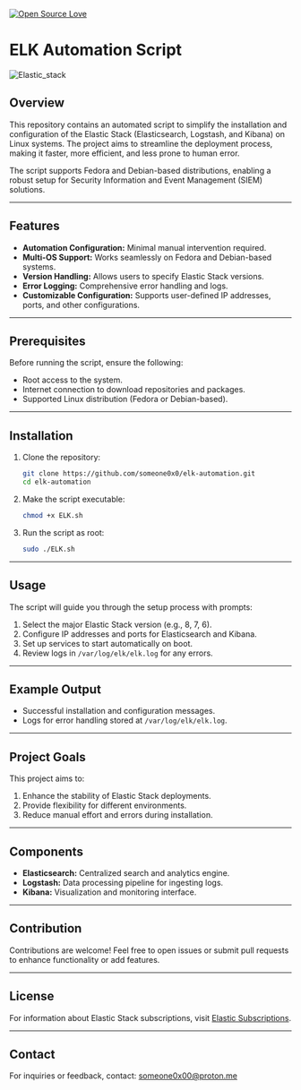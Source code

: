 [![Open Source Love](https://badges.frapsoft.com/os/v1/open-source.png?v=103)](https://github.com/ellerbrock/open-source-badges/)

# ELK Automation Script




![Elastic_stack](https://github.com/user-attachments/assets/a4545f17-d2fc-4fee-b181-1cd4b0580811)






## Overview 
This repository contains an automated script to simplify the installation and configuration of the Elastic Stack (Elasticsearch, Logstash, and Kibana) on Linux systems. The project aims to streamline the deployment process, making it faster, more efficient, and less prone to human error.

The script supports Fedora and Debian-based distributions, enabling a robust setup for Security Information and Event Management (SIEM) solutions.

---

## Features
- **Automation Configuration:** Minimal manual intervention required.
- **Multi-OS Support:** Works seamlessly on Fedora and Debian-based systems.
- **Version Handling:** Allows users to specify Elastic Stack versions.
- **Error Logging:** Comprehensive error handling and logs.
- **Customizable Configuration:** Supports user-defined IP addresses, ports, and other configurations.

---

## Prerequisites
Before running the script, ensure the following:

- Root access to the system.
- Internet connection to download repositories and packages.
- Supported Linux distribution (Fedora or Debian-based).

---

## Installation
1. Clone the repository:
   ```bash
   git clone https://github.com/someone0x0/elk-automation.git
   cd elk-automation
   ```

2. Make the script executable:
   ```bash
   chmod +x ELK.sh
   ```

3. Run the script as root:
   ```bash
   sudo ./ELK.sh
   ```

---

## Usage

The script will guide you through the setup process with prompts:

1. Select the major Elastic Stack version (e.g., 8, 7, 6).
2. Configure IP addresses and ports for Elasticsearch and Kibana.
3. Set up services to start automatically on boot.
4. Review logs in `/var/log/elk/elk.log` for any errors.

---

## Example Output
- Successful installation and configuration messages.
- Logs for error handling stored at `/var/log/elk/elk.log`.

---

## Project Goals
This project aims to:

1. Enhance the stability of Elastic Stack deployments.
2. Provide flexibility for different environments.
3. Reduce manual effort and errors during installation.

---


## Components
- **Elasticsearch:** Centralized search and analytics engine.
- **Logstash:** Data processing pipeline for ingesting logs.
- **Kibana:** Visualization and monitoring interface.

---




## Contribution
Contributions are welcome! Feel free to open issues or submit pull requests to enhance functionality or add features.

---

## License
For information about Elastic Stack subscriptions, visit [Elastic Subscriptions](https://www.elastic.co/subscriptions).


---

## Contact
For inquiries or feedback, contact: someone0x00@proton.me
